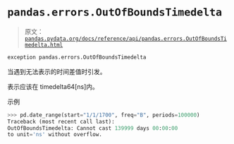 # `pandas.errors.OutOfBoundsTimedelta`

> 原文：[`pandas.pydata.org/docs/reference/api/pandas.errors.OutOfBoundsTimedelta.html`](https://pandas.pydata.org/docs/reference/api/pandas.errors.OutOfBoundsTimedelta.html)

```py
exception pandas.errors.OutOfBoundsTimedelta
```

当遇到无法表示的时间差值时引发。

表示应该在 timedelta64[ns]内。

示例

```py
>>> pd.date_range(start="1/1/1700", freq="B", periods=100000)
Traceback (most recent call last):
OutOfBoundsTimedelta: Cannot cast 139999 days 00:00:00
to unit='ns' without overflow. 
```
